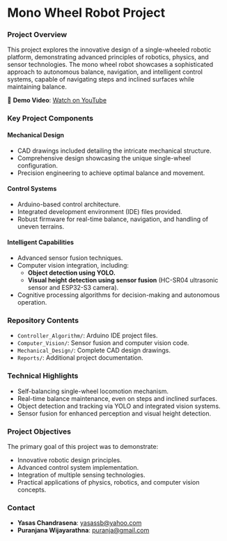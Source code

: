 # Mono Wheel Robot Project

### Project Overview
This project explores the innovative design of a single-wheeled robotic platform, demonstrating advanced principles of robotics, physics, and sensor technologies. The mono wheel robot showcases a sophisticated approach to autonomous balance, navigation, and intelligent control systems, capable of navigating steps and inclined surfaces while maintaining balance.

🎥 **Demo Video**: [Watch on YouTube](https://youtu.be/lMohY6S6J9Q)

### Key Project Components

#### Mechanical Design
- CAD drawings included detailing the intricate mechanical structure.
- Comprehensive design showcasing the unique single-wheel configuration.
- Precision engineering to achieve optimal balance and movement.

#### Control Systems
- Arduino-based control architecture.
- Integrated development environment (IDE) files provided.
- Robust firmware for real-time balance, navigation, and handling of uneven terrains.

#### Intelligent Capabilities
- Advanced sensor fusion techniques.
- Computer vision integration, including:
  - **Object detection using YOLO.**
  - **Visual height detection using sensor fusion** (HC-SR04 ultrasonic sensor and ESP32-S3 camera).
- Cognitive processing algorithms for decision-making and autonomous operation.

### Repository Contents
- `Controller_Algorithm/`: Arduino IDE project files.
- `Computer_Vision/`: Sensor fusion and computer vision code.
- `Mechanical_Design/`: Complete CAD design drawings.
- `Reports/`: Additional project documentation.

### Technical Highlights
- Self-balancing single-wheel locomotion mechanism.
- Real-time balance maintenance, even on steps and inclined surfaces.
- Object detection and tracking via YOLO and integrated vision systems.
- Sensor fusion for enhanced perception and visual height detection.

### Project Objectives
The primary goal of this project was to demonstrate:
- Innovative robotic design principles.
- Advanced control system implementation.
- Integration of multiple sensing technologies.
- Practical applications of physics, robotics, and computer vision concepts.

### Contact
- **Yasas Chandrasena**: yasassb@yahoo.com  
- **Puranjana Wijayarathna**: puranja@gmail.com
